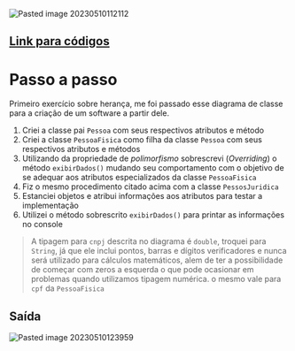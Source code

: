 
![Pasted image 20230510112112](https://github.com/FredPitol/Inheritance-Physical-And-Legal-Person-Registration/assets/61964787/239024d1-f953-44cb-91a3-cce21ce495b3)

## [Link para códigos](https://github.com/FredPitol/Java-College-Projects/tree/main/Inheritance-Physical-And-Legal-Person-Registration/src/exercise1/pkg3)
# Passo a passo
Primeiro exercício sobre herança, me foi passado esse diagrama de classe para a criação de um software a partir dele. 

1. Criei a classe pai `Pessoa` com seus respectivos atributos e método 
2. Criei a classe `PessoaFisica` como filha da classe `Pessoa` com seus respectivos atributos e métodos 
3. Utilizando da propriedade de *polimorfismo* sobrescrevi (*Overriding*) o método ```exibirDados()``` mudando seu comportamento com o objetivo de se adequar aos atributos especializados da classe `PessoaFisica`
4. Fiz o mesmo procedimento citado acima com a classe `PessosJuridica` 
5. Estanciei objetos e atribui informações aos atributos para testar a implementação 
6. Utilizei o método sobrescrito `exibirDados()` para printar as informações no console

>A tipagem para `cnpj` descrita no diagrama é `double`, troquei para `String`, já que ele inclui pontos, barras e dígitos verificadores e nunca será utilizado para cálculos matemáticos, alem de ter a possibilidade de começar com zeros a esquerda o que pode ocasionar em problemas quando utilizamos tipagem numérica. o mesmo vale para `cpf` da `PessoaFisica`
## Saída

![Pasted image 20230510123959](https://github.com/FredPitol/Inheritance-Physical-And-Legal-Person-Registration/assets/61964787/c9e73340-1412-44ed-9395-ef4425bab285)

